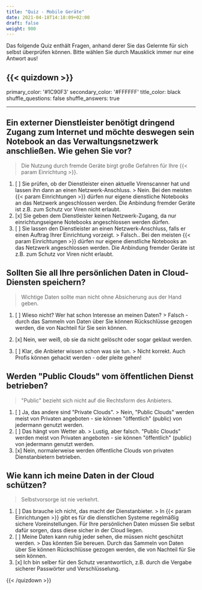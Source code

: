 ```yaml
---
title: "Quiz - Mobile Geräte"
date: 2021-04-18T14:18:09+02:00
draft: false
weight: 900
---
```


Das folgende Quiz enthält Fragen, anhand derer Sie das Gelernte für sich selbst überprüfen können. Bitte wählen Sie durch Mausklick immer nur eine Antwort aus!


{{< quizdown >}}
---
primary_color: '#1C90F3'
secondary_color: '#FFFFFF'
title_color: black
shuffle_questions: false
shuffle_answers: true

---

## Ein externer Dienstleister benötigt dringend Zugang zum Internet und möchte deswegen sein Notebook an das Verwaltungsnetzwerk anschließen. Wie gehen Sie vor?

> Die Nutzung durch fremde Geräte birgt große Gefahren für Ihre {{< param Einrichtung >}}.

1. [ ] Sie prüfen, ob der Dienstleister einen aktuelle Virenscanner hat und lassen ihn dann an einen Netzwerk-Anschluss. >
   Nein. Bei den meisten {{< param Einrichtungen >}} dürfen nur eigene dienstliche Notebooks an das Netzwerk angeschlossen werden. Die Anbindung fremder Geräte ist z.B. zum Schutz vor Viren nicht erlaubt.
2. [x] Sie geben dem Dienstleister keinen Netzwerk-Zugang, da nur einrichtungseigene Notebooks angeschlossen werden dürfen.
3. [ ] Sie lassen den Dienstleister an einen Netzwerk-Anschluss, falls er einen Auftrag Ihrer Einrichtung vorzeigt. >
    Falsch.. Bei den meisten {{< param Einrichtungen >}} dürfen nur eigene dienstliche Notebooks an das Netzwerk angeschlossen werden. Die Anbindung fremder Geräte ist z.B. zum Schutz vor Viren nicht erlaubt.

## Sollten Sie all Ihre persönlichen Daten in Cloud-Diensten speichern?

> Wichtige Daten sollte man nicht ohne Absicherung aus der Hand geben.

1. [ ] Wieso nicht? Wer hat schon Interesse an meinen Daten?  >
    Falsch - durch das Sammeln von Daten über Sie können Rückschlüsse gezogen werden, die von Nachteil für Sie sein können.

2. [x] Nein, wer weiß, ob sie da nicht gelöscht oder sogar geklaut werden.

3. [ ] Klar, die Anbieter wissen schon was sie tun. >
    Nicht korrekt. Auch Profis können gehackt werden - oder pleite gehen!

## Werden "Public Clouds" vom öffentlichen Dienst betrieben?

> "Public" bezieht sich nicht auf die Rechtsform des Anbieters.

1. [ ] Ja, das andere sind "Private Clouds". >
    Nein, "Public Clouds" werden meist von Privaten angeboten - sie können "öffentlich" (public) von jedermann genutzt werden.
2. [ ] Das hängt vom Wetter ab. >
    Lustig, aber falsch. "Public Clouds" werden meist von Privaten angeboten - sie können "öffentlich" (public) von jedermann genutzt werden.
3. [x] Nein, normalerweise werden öffentliche Clouds von privaten Dienstanbietern betrieben.

## Wie kann ich meine Daten in der Cloud schützen?

> Selbstvorsorge ist nie verkehrt.

1. [ ] Das brauche ich nicht, das macht der Dienstanbieter. >
    In {{< param Einrichtungen >}} gibt es für die dienstlichen Systeme regelmäßig sichere Voreinstellungen. Für Ihre persönlichen Daten müssen Sie selbst dafür sorgen, dass diese sicher in der Cloud liegen.
2. [ ] Meine Daten kann ruhig jeder sehen, die müssen nicht geschützt werden. >
    Das könnten Sie bereuen. Durch das Sammeln von Daten über Sie können Rückschlüsse gezogen werden, die von Nachteil für Sie sein können.
3. [x] Ich bin selber für den Schutz verantwortlich, z.B. durch die Vergabe sicherer Passwörter und Verschlüsselung.


{{< /quizdown >}}